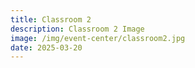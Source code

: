 ```yaml
---
title: Classroom 2
description: Classroom 2 Image
image: /img/event-center/classroom2.jpg
date: 2025-03-20
---
```


